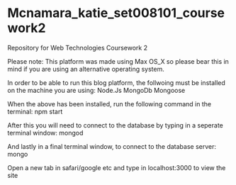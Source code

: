 # Mcnamara_katie_set008101_coursework2
Repository for Web Technologies Coursework 2 

Please note: This platform was made using Max OS_X so please bear this in mind if you are using an alternative operating system. 


In order to be able to run this blog platform, the follwoing must be installed on the machine you are using:
        Node.Js
        MongoDb
        Mongoose
        
When the above has been installed, run the following command in the terminal: 
        npm start
        
After this you will need to connect to the database by typing in a seperate terminal window:
        mongod
        
And lastly in a final terminal window, to connect to the database server:
        mongo
        
        
Open a new tab in safari/google etc and type in localhost:3000 to view the site
